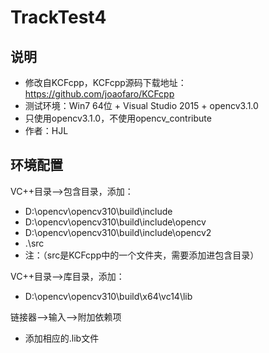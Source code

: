 ﻿# TrackTest4

说明
-----------

-   修改自KCFcpp，KCFcpp源码下载地址：https://github.com/joaofaro/KCFcpp
-   测试环境：Win7 64位 + Visual Studio 2015 + opencv3.1.0
-   只使用opencv3.1.0，不使用opencv_contribute
-   作者：HJL

环境配置
-----------
VC++目录-->包含目录，添加：
-   D:\opencv\opencv310\build\include
-   D:\opencv\opencv310\build\include\opencv
-   D:\opencv\opencv310\build\include\opencv2
-   .\src
-   注：（src是KCFcpp中的一个文件夹，需要添加进包含目录）

VC++目录-->库目录，添加：
-   D:\opencv\opencv310\build\x64\vc14\lib

链接器-->输入-->附加依赖项
-   添加相应的.lib文件

